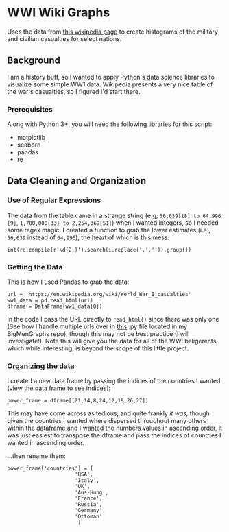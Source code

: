 # WWI Wiki Graphs

Uses the data from [this wikipedia page](https://en.wikipedia.org/wiki/World_War_I_casualties) to create histograms 
of the military and civilian casualties for select nations.

## Background
I am a history buff, so I wanted to apply Python's data science libraries to visualize some simple WW1 data.
Wikipedia presents a very nice table of the war's casualties, so I figured I'd start there.

### Prerequisites
Along with Python 3+, you will need the following libraries for this script:
* matplotlib
* seaborn
* pandas
* re

## Data Cleaning and Organization
### Use of Regular Expressions
The data from the table came in a strange string (e.g, ```56,639[18] to 64,996 [9]```, ```1,700,000[33] to
2,254,369[51]```) when I wanted integers, so I needed some regex magic.
I created a function to grab the lower estimates (i.e., ```56,639``` instead of ```64,996```), the heart of which is this mess:
```
int(re.compile(r'\d{2,}').search(i.replace(',','')).group())
```

### Getting the Data
This is how I used Pandas to grab the data: 

```
url = 'https://en.wikipedia.org/wiki/World_War_I_casualties'
ww1_data = pd.read_html(url)
dframe = DataFrame(ww1_data[0])
```
In the code I pass the URL directly to ```read_html()``` since there was only one (See how I handle multiple urls over in [this](https://github.com/dacrands/BigMenGraphs/blob/master/basketball_ref_data.py) .py file located in my BigMenGraphs repo), though this may not be best practice (I will investigate!).
Note this will give you the data for all of the WWI beligerents, which while interesting, is beyond the scope of this little project.

### Organizing the data
I created a new data frame by passing the indices of the countries I wanted (view the data frame to see indices):
```
power_frame = dframe[[21,14,8,24,12,19,26,27]]
```

This may have come across as tedious, and quite frankly *it was,* though given the countries I wanted where dispersed throughout
many others within the dataframe and I wanted the numbers values in ascending order, it was just easiest to transpose the dframe and pass the indices of countries I wanted in ascending order.

...then rename them:
```
power_frame['countries'] = [
                      'USA',
                      'Italy',
                      'UK',
                      'Aus-Hung',
                      'France',
                      'Russia',
                      'Germany',
                      'Ottoman'
                       ]
```



